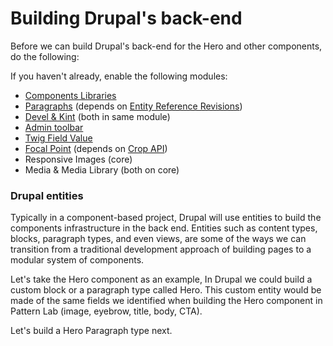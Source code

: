 # Building Drupal's back-end

Before we can build Drupal's back-end for the Hero and other components, do the following:

If you haven't already, enable the following modules:

* [Components Libraries](https://www.drupal.org/project/components)
* [Paragraphs](https://www.drupal.org/project/paragraphs) \(depends on [Entity Reference Revisions](https://www.drupal.org/project/entity_reference_revisions)\)
* [Devel & Kint](https://www.drupal.org/project/devel) \(both in same module\)
* [Admin toolbar](https://www.drupal.org/project/admin_toolbar)
* [Twig Field Value](https://www.drupal.org/project/twig_field_value)
* [Focal Point](https://www.drupal.org/project/focal_point) \(depends on [Crop API](https://www.drupal.org/project/crop)\)
* Responsive Images \(core\)
* Media & Media Library \(both on core\)

### Drupal entities

Typically in a component-based project, Drupal will use entities to build the components infrastructure in the back end.  Entities such as content types, blocks, paragraph types, and even views, are some of the ways we can transition from a traditional development approach of building pages to a modular system of components.

Let's take the Hero component as an example, In Drupal we could build a custom block or a paragraph type called Hero.  This custom entity would be made of the same fields we identified when building the Hero component in Pattern Lab \(image, eyebrow, title, body, CTA\). 

Let's build a Hero Paragraph type next.


